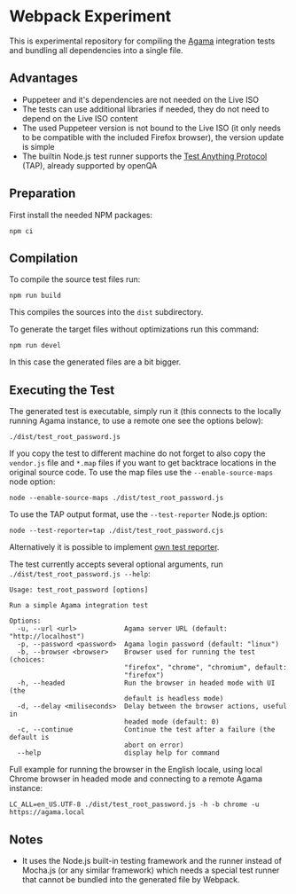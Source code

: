 # Webpack Experiment

This is experimental repository for compiling the
[Agama](https://github.com/agama-project/agama) integration tests and bundling
all dependencies into a single file.

## Advantages

- Puppeteer and it's dependencies are not needed on the Live ISO
- The tests can use additional libraries if needed, they do not need to depend
  on the Live ISO content
- The used Puppeteer version is not bound to the Live ISO (it only needs to be
  compatible with the included Firefox browser), the version update is simple
- The builtin Node.js test runner supports the [Test Anything
  Protocol](https://en.wikipedia.org/wiki/Test_Anything_Protocol) (TAP),
  already supported by openQA

## Preparation

First install the needed NPM packages:

    npm ci

## Compilation

To compile the source test files run:

    npm run build

This compiles the sources into the `dist` subdirectory.

To generate the target files without optimizations run this command:

    npm run devel

In this case the generated files are a bit bigger.

## Executing the Test

The generated test is executable, simply run it (this connects to the locally
running Agama instance, to use a remote one see the options below):

    ./dist/test_root_password.js

If you copy the test to different machine do not forget to also copy the
`vendor.js` file and `*.map` files if you want to get backtrace locations in the
original source code. To use the map files use the `--enable-source-maps` node
option:

    node --enable-source-maps ./dist/test_root_password.js

To use the TAP output format, use the `--test-reporter` Node.js option:

    node --test-reporter=tap ./dist/test_root_password.cjs

Alternatively it is possible to implement [own test reporter](
https://www.nearform.com/insights/writing-a-node-js-test-reporter/).

The test currently accepts several optional arguments, run
`./dist/test_root_password.js --help`:

    Usage: test_root_password [options]

    Run a simple Agama integration test

    Options:
      -u, --url <url>            Agama server URL (default: "http://localhost")
      -p, --password <password>  Agama login password (default: "linux")
      -b, --browser <browser>    Browser used for running the test (choices:
                                 "firefox", "chrome", "chromium", default:
                                 "firefox")
      -h, --headed               Run the browser in headed mode with UI (the
                                 default is headless mode)
      -d, --delay <miliseconds>  Delay between the browser actions, useful in
                                 headed mode (default: 0)
      -c, --continue             Continue the test after a failure (the default is
                                 abort on error)
      --help                     display help for command

Full example for running the browser in the English locale, using local Chrome
browser in headed mode and connecting to a remote Agama instance:

    LC_ALL=en_US.UTF-8 ./dist/test_root_password.js -h -b chrome -u https://agama.local

## Notes

- It uses the Node.js built-in testing framework and the runner instead of Mocha.js
  (or any similar framework) which needs a special test runner that cannot be
  bundled into the generated file by Webpack.
